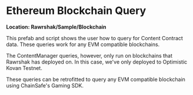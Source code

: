 # Ethereum Blockchain Query

**Location: Rawrshak/Sample/Blockchain**

This prefab and script shows the user how to query for Content Contract data. These queries work for any EVM compatible blockchains.&#x20;

The ContentManager queries, however, only run on blockchains that Rawrshak has deployed on. In this case, we've only deployed to Optimistic Kovan Testnet.&#x20;

These queries can be retrofitted to query any EVM compatible blockchain using ChainSafe's Gaming SDK.
